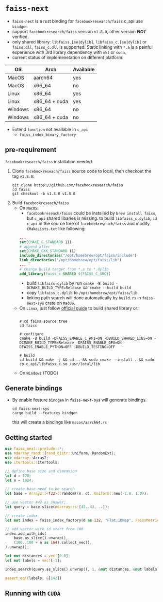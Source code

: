 # `faiss-next`

- `faiss-next` is a rust binding for `facebookresearch/faiss` c_api use `bindgen`
- support `facebookresearch/faiss` version `v1.8.0`, other version ***NOT*** verified.
- only shared library: `libfaiss.[so|dylib]`, `libfaiss_c.[so|dylib]` or `faiss.dll`, `faiss_c.dll` is supported. Static linking with `*.a` is a painful experience with 3rd library dependency with `mkl` or `cuda`.
- current status of implemenetation on different platform: 

| OS      | Arch          | Available |
| ------- | ------------- | --------- |
| MacOS   | aarch64       | yes       |
| MacOS   | x66_64        | no        |
| Linux   | x86_64        | yes       |
| Linux   | x86_64 + cuda | yes       |
| Windows | x86_64        | no        |
| Windows | x86_64 + cuda | no        |

- Extend `function` not available in `c_api`
    - `faiss_index_binary_factory`

## pre-requirement

`facebookresearch/faiss` installation needed.

1. Clone `facebookreseach/faiss` source code to local, then checkout the tag `v1.8.0`:
    ```shell
    git clone https://github.com/facebookresearch/faiss
    cd faiss
    git checkout -b v1.8.0 v1.8.0
    ```
2. Build `facebookreseach/faiss`
    - On `MacOS`:
      - `facebookreseach/faiss` could be installed by `brew install faiss`, but `c_api` shared libaries is missing. to build `libfaiss_c.dylib`, `cd c_api` in the source tree of `facebookreseach/faiss` and modify `CMakeLists.txt` like following:
      ```cmake
      ...
      set(CMAKE_C_STANDARD 11)
      # append after 
      set(CMAKE_CXX_STANDARD 11)
      include_directories("/opt/homebrew/opt/faiss/include")
      link_directories("/opt/homebrew/opt/faiss/lib")
      ...
      # change build target from *.a to *.dylib
      add_library(faiss_c SHARED ${FAISS_C_SRC})
      ```
      - build `libfaiss.dylib` by run `cmake -B build -DCMAKE_BUILD_TYPE=Release && cmake --build build` 
      - copy `libfaiss_c.dylib` to `/opt/homebrew/opt/faiss/lib`
      - linking path search will done automatically by `build.rs` in `faiss-next-sys` crate on `MacOS`.
    - On `Linux`, just follow [official guide](https://github.com/facebookresearch/faiss/blob/main/INSTALL.md) to build shared library or:
        ```shell

        # cd faiss source tree
        cd faiss

        # configure
        cmake -B build -DFAISS_ENABLE_C_API=ON -DBUILD_SHARED_LIBS=ON -DCMAKE_BUILD_TYPE=Release -DFAISS_ENABLE_GPU=ON -DFAISS_ENABLE_PYTHON=OFF -DBUILD_TESTING=OFF

        # build
        cd build && make -j && cd .. && sudo cmake --install . && sudo cp c_api/libfaiss_c.so /usr/local/lib
        ```
    - On `Windows` (TODO)

## Generate bindings
- By enable feature `bindgen` in `faiss-next-sys` will generate bindings.
    ```shell
    cd faiss-next-sys
    cargo build --features bindgen
    ```
    this will create a bindings like `macos/aarch64.rs`

## Getting started

```rust
use faiss_next::prelude::*;
use ndarray_rand::{rand_distr::Uniform, RandomExt};
use ndarray::Array2;
use itertools::Itertools;

// define base size and dimension
let d = 128;
let n = 1024;

// create base need to be search
let base = Array2::<f32>::random((n, d), Uniform::new(-1.0, 1.0));

// use vector #42 as answer;
let query = base.slice(ndarray::s![42..43, ..]);

// create index
let mut index = faiss_index_factory(d as i32, "Flat,IDMap", FaissMetricType::METRIC_L2).unwrap(); 

// add vector with id start from 100
index.add_with_ids(
    base.as_slice().unwrap(),
    (100..100 + n as i64).collect_vec(),
).unwrap();

let mut distances = vec![0.0];
let mut labels = vec![-1];

index.search(query.as_slice().unwrap(), 1, &mut distances, &mut labels).unwrap();

assert_eq!(labels, &[142])

```

## Running with `CUDA`